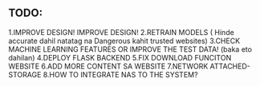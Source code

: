 TODO:
------------
1.IMPROVE DESIGN! IMPROVE DESIGN!
2.RETRAIN MODELS ( Hinde accurate dahil natatag na Dangerous kahit trusted websites)
3.CHECK MACHINE LEARNING FEATURES OR IMPROVE THE TEST DATA! (baka eto dahilan)
4.DEPLOY FLASK BACKEND
5.FIX DOWNLOAD FUNCITON WEBSITE
6.ADD MORE CONTENT SA WEBSITE
7.NETWORK ATTACHED-STORAGE 
8.HOW TO INTEGRATE NAS TO THE SYSTEM?

